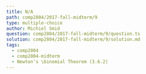 ```yaml
---
title: N/A
path: comp2804/2017-fall-midterm/9
type: multiple-choice
author: Michiel Smid
question: comp2804/2017-fall-midterm/9/question.ts
solution: comp2804/2017-fall-midterm/9/solution.md
tags:
  - comp2804
  - comp2804-midterm
  - Newton’s \binomial Theorem (3.6.2)
---
```

